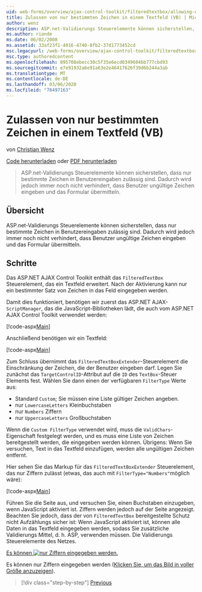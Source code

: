 ```yaml
---
uid: web-forms/overview/ajax-control-toolkit/filteredtextbox/allowing-only-certain-characters-in-a-text-box-vb
title: Zulassen von nur bestimmten Zeichen in einem Textfeld (VB) | Microsoft-Dokumentation
author: wenz
description: ASP.net-Validierungs Steuerelemente können sicherstellen, dass nur bestimmte Zeichen in Benutzereingaben zulässig sind. Dies hindert Benutzer jedoch immer noch nicht daran, ungültige Eingaben einzugeben...
ms.author: riande
ms.date: 06/02/2008
ms.assetid: 33af23f1-4016-4740-8fb2-37d1773452cd
msc.legacyurl: /web-forms/overview/ajax-control-toolkit/filteredtextbox/allowing-only-certain-characters-in-a-text-box-vb
msc.type: authoredcontent
ms.openlocfilehash: 895708ebecc30c5f35e6ecd0349604bb777cbd93
ms.sourcegitcommit: e7e91932a6e91a63e2e46417626f39d6b244a3ab
ms.translationtype: MT
ms.contentlocale: de-DE
ms.lasthandoff: 03/06/2020
ms.locfileid: "78497163"
---
```

# <a name="allowing-only-certain-characters-in-a-text-box-vb"></a>Zulassen von nur bestimmten Zeichen in einem Textfeld (VB)

von [Christian Wenz](https://github.com/wenz)

[Code herunterladen](https://download.microsoft.com/download/4/c/2/4c2def7a-0d23-4055-91f9-1f18504167d7/FilteredTextBox0.vb.zip) oder [PDF herunterladen](https://download.microsoft.com/download/b/6/a/b6ae89ee-df69-4c87-9bfb-ad1eb2b23373/filteredtextbox0VB.pdf)

> ASP.net-Validierungs Steuerelemente können sicherstellen, dass nur bestimmte Zeichen in Benutzereingaben zulässig sind. Dadurch wird jedoch immer noch nicht verhindert, dass Benutzer ungültige Zeichen eingeben und das Formular übermitteln.

## <a name="overview"></a>Übersicht

ASP.net-Validierungs Steuerelemente können sicherstellen, dass nur bestimmte Zeichen in Benutzereingaben zulässig sind. Dadurch wird jedoch immer noch nicht verhindert, dass Benutzer ungültige Zeichen eingeben und das Formular übermitteln.

## <a name="steps"></a>Schritte

Das ASP.NET AJAX Control Toolkit enthält das `FilteredTextBox` Steuerelement, das ein Textfeld erweitert. Nach der Aktivierung kann nur ein bestimmter Satz von Zeichen in das Feld eingegeben werden.

Damit dies funktioniert, benötigen wir zuerst das ASP.NET AJAX-`ScriptManager`, das die JavaScript-Bibliotheken lädt, die auch vom ASP.NET AJAX Control Toolkit verwendet werden:

[!code-aspx[Main](allowing-only-certain-characters-in-a-text-box-vb/samples/sample1.aspx)]

Anschließend benötigen wir ein Textfeld:

[!code-aspx[Main](allowing-only-certain-characters-in-a-text-box-vb/samples/sample2.aspx)]

Zum Schluss übernimmt das `FilteredTextBoxExtender`-Steuerelement die Einschränkung der Zeichen, die der Benutzer eingeben darf. Legen Sie zunächst das `TargetControlID`-Attribut auf die `ID` des `TextBox`-Steuer Elements fest. Wählen Sie dann einen der verfügbaren `FilterType` Werte aus:

- Standard `Custom`; Sie müssen eine Liste gültiger Zeichen angeben.
- nur `LowercaseLetters` Kleinbuchstaben
- nur `Numbers` Ziffern
- nur `UppercaseLetters` Großbuchstaben

Wenn die `Custom FilterType` verwendet wird, muss die `ValidChars`-Eigenschaft festgelegt werden, und es muss eine Liste von Zeichen bereitgestellt werden, die eingegeben werden können. Übrigens: Wenn Sie versuchen, Text in das Textfeld einzufügen, werden alle ungültigen Zeichen entfernt.

Hier sehen Sie das Markup für das `FilteredTextBoxExtender` Steuerelement, das nur Ziffern zulässt (etwas, das auch mit `FilterType="Numbers"`möglich wäre):

[!code-aspx[Main](allowing-only-certain-characters-in-a-text-box-vb/samples/sample3.aspx)]

Führen Sie die Seite aus, und versuchen Sie, einen Buchstaben einzugeben, wenn JavaScript aktiviert ist. Ziffern werden jedoch auf der Seite angezeigt. Beachten Sie jedoch, dass der von `FilteredTextBox` bereitgestellte Schutz nicht Aufzählungs sicher ist: Wenn JavaScript aktiviert ist, können alle Daten in das Textfeld eingegeben werden, sodass Sie zusätzliche Validierungs Mittel, d. h. ASP, verwenden müssen. Die Validierungs Steuerelemente des Netzes.

[Es können ![nur Ziffern eingegeben werden.](allowing-only-certain-characters-in-a-text-box-vb/_static/image2.png)](allowing-only-certain-characters-in-a-text-box-vb/_static/image1.png)

Es können nur Ziffern eingegeben werden ([Klicken Sie, um das Bild in voller Größe anzuzeigen](allowing-only-certain-characters-in-a-text-box-vb/_static/image3.png)).

> [!div class="step-by-step"]
> [Previous](allowing-only-certain-characters-in-a-text-box-cs.md)

